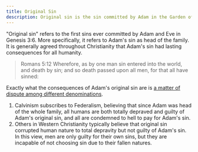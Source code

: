 ```yaml
---
title: Original Sin
description: Original sin is the sin committed by Adam in the Garden of Eden and its lasting effects for all of mankind.
---
```


"Original sin" refers to the first sins ever committed by Adam and Eve in Genesis 3:6. More specifically, it refers to Adam's sin as head of the family. It is generally agreed throughout Christianity that Adam's sin had lasting consequences for all humanity.

> Romans 5:12  Wherefore, as by one man sin entered into the world, and death by sin; and so death passed upon all men, for that all have sinned:

Exactly what the consequences of Adam's original sin are is [a matter of dispute among different denominations](https://denominationdifferences.com/compare/all#original_sin).

1. Calvinism subscribes to Federalism, believing that since Adam was head of the whole family, all humans are both totally depraved and guilty of Adam's original sin, and all are condemned to hell to pay for Adam's sin.
2. Others in Western Christianity typically believe that original sin corrupted human nature to total depravity but not guilty of Adam's sin. In this view, men are only guilty for their own sins, but they are incapable of not choosing sin due to their fallen natures.
